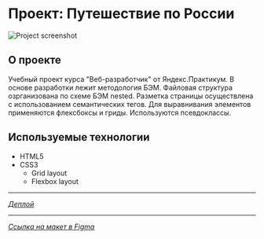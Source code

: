 # **Проект: Путешествие по России**

![Project screenshot](https://raw.githubusercontent.com/Tatty13/imgs-for-README/blob/main/travel.jpg)

## **О проекте**

Учебный проект курса "Веб-разработчик" от Яндекс.Практикум.
В основе разработки лежит методология БЭМ. Файловая структура озрганизована по схеме БЭМ nested.
Разметка страницы осуществлена с использованием семантических тегов. Для выравнивания элементов применяются флексбоксы и гриды. Используются псевдоклассы.

## **Используемые технологии**

* HTML5
* CSS3
  * Grid layout
  * Flexbox layout

---
*[Деплой](https://tatty13.github.io/russian-travel/)*

---
*[Ссылка на макет в Figma](https://www.figma.com/file/5S2WSbEFL6awjVWJ0NWL8Q/Sprint-3_-Russia-_-desktop-mobile?node-id=28503%3A0)*
